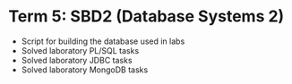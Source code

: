# Term 5: SBD2 (Database Systems 2)

- Script for building the database used in labs
- Solved laboratory PL/SQL tasks
- Solved laboratory JDBC tasks
- Solved laboratory MongoDB tasks
